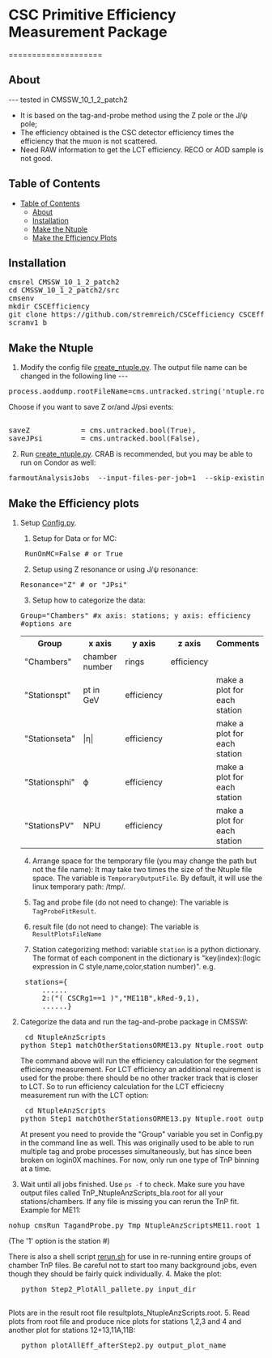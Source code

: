 # CSC Primitive Efficiency Measurement Package
====================

## About
--- tested in CMSSW_10_1_2_patch2
* It is based on the tag-and-probe method using the Z pole or the J/ψ pole;
* The efficiency obtained is the CSC detector efficiency times the efficiency that the muon is not scattered.
* Need RAW information to get the LCT efficiency. RECO or AOD sample is not good.

## Table of Contents
- [Table of Contents](#table-of-contents)
    - [About](#about)
    - [Installation](#installation)
    - [Make the Ntuple](#make-the-ntuple)
    - [Make the Efficiency Plots](#make-the-efficiency-plots)
   
## Installation
<pre>
cmsrel CMSSW_10_1_2_patch2
cd CMSSW_10_1_2_patch2/src
cmsenv
mkdir CSCEfficiency
git clone https://github.com/stremreich/CSCefficiency CSCEfficiency
scramv1 b
</pre>

## Make the Ntuple
1. Modify the config file [create_ntuple.py](CSCEfficiency/create_ntuple.py). 
The output file name can be changed in the following line ---
<pre>
process.aoddump.rootFileName=cms.untracked.string('ntuple.root')
</pre>

Choose if you want to save Z or/and J/psi events: 
<pre>                               
saveZ            = cms.untracked.bool(True),
saveJPsi         = cms.untracked.bool(False),
</pre>

2. Run [create_ntuple.py](CSCEfficiency/create_ntuple.py). CRAB is recommended, but you may be able to run on Condor as well:
<pre>
farmoutAnalysisJobs  --input-files-per-job=1  --skip-existing-output CSCeff_job $CMSSW_BASE $CMSSW_BASE/src/CSCEfficiency/create_ntuple.py --input-file-list=$CMSSW_BASE/src/CSCEfficiency/[list_of_file_names] 'inputFiles=$inputFileNames' 'outputFile=$outputFileName' --assume-input-files-exist --vsize-limit=7000
</pre>

## Make the Efficiency plots
1. Setup  [Config.py](CSCEfficiency/NtupleAnzScripts/Config.py).
   1. Setup for Data or for MC:
   <pre>
    RunOnMC=False # or True
   </pre>
   
   2. Setup using Z resonance or using J/ψ resonance:
   <pre>
   Resonance="Z" # or "JPsi"
   </pre>
   
   3. Setup how to categorize the data:
   <pre>
   Group="Chambers" #x axis: stations; y axis: efficiency
   #options are
   </pre>
   <table style="width:100%"  align="center">
    <tr>
      <th> Group </th><th> x axis </th><th>y axis</th><th>z axis</th><th> Comments</th>
    </tr>
    <!--<tr>
      <td>"Stations"</td><td>stations</td><td>efficiency</td><td></td>
    </tr>-->
    <tr>
      <td>"Chambers"</td><td>chamber number</td><td>rings</td><td>efficiency</td>
    </tr>
    <tr>
      <td>"Stationspt"</td><td>pt in GeV</td><td>efficiency</td><td></td><td>make a plot for each station</td>
    </tr>
    <tr>
      <td>"Stationseta"</td><td>|η|</td><td>efficiency</td><td></td><td>make a plot for each station</td>
    </tr>
    <tr>
      <td>"Stationsphi"</td><td>ϕ</td><td>efficiency</td><td></td><td>make a plot for each station</td>
    </tr>
    <tr>
      <td>"StationsPV"</td><td>NPU</td><td>efficiency</td><td></td><td>make a plot for each station</td>
    </tr>
    <!--<tr>
      <td>"pt","eta", or "phi"</td><td>pt,|η|,ϕ</td><td>efficiency</td><td></td><td>make one plot for all stations, not tested yet</td>
    </tr>-->
   </table> 
   
   4. Arrange space for the temporary file (you may change the path but not the file name): 
      It may take two times the size of the Ntuple file space. The variable is `TemporaryOutputFile`. By default, it will use the linux         temporary path: /tmp/.
      
   5. Tag and probe file (do not need to change): The variable is `TagProbeFitResult`.
   
   6. result file (do not need to change): The variable is `ResultPlotsFileName`
   
   7. Station categorizing method: variable `station` is a python dictionary. The format of each component in the dictionary is "key(index):(logic expression in C style,name,color,station number)". e.g.
   <pre>
    stations={
        ......
        2:("( CSCRg1==1 )","ME11B",kRed-9,1),
        ......}
   </pre>
   
2. Categorize the data and run the tag-and-probe package in CMSSW:
   <pre> cd NtupleAnzScripts
   python Step1_matchOtherStationsORME13.py Ntuple.root output_dir group_var
   </pre>
   The command above will run the efficiency calculation for the segment efficiecny measurement. For LCT efficiency an additional requirement is used for the probe: there should be no other tracker track that is closer to LCT. So to run efficiency calculation for the LCT efficiecny measurement run with the LCT option:
   <pre> cd NtupleAnzScripts
   python Step1_matchOtherStationsORME13.py Ntuple.root output_dir LCT group_var
   </pre>
   At present you need to provide the "Group" variable you set in Config.py in the command line as well. This was originally used to be able to run multiple tag and probe processes simultaneously, but has since been broken on login0X machines. For now, only run one type of TnP binning at a time.
   
3. Wait until all jobs finished. Use `ps -f` to check. Make sure you have output files called TnP_NtupleAnzScripts_bla.root for all your stations/chambers. If any file is missing you can rerun the TnP fit. Example for ME11: 
<pre>
nohup cmsRun TagandProbe.py Tmp_NtupleAnzScriptsME11.root 1 &
</pre>
(The '1' option is the station #)

There is also a shell script [rerun.sh](CSCEfficiency/NtupleAnzScripts/rerun.sh) for use in re-running entire groups of chamber TnP files. Be careful not to start too many background jobs, even though they should be fairly quick individually.
4. Make the plot:
   <pre>
   python Step2_PlotAll_pallete.py input_dir 
   </pre>
   Plots are in the result root file resultplots_NtupleAnzScripts.root.
5. Read plots from root file and produce nice plots for stations 1,2,3 and 4 and another plot for stations 12+13,11A,11B:
   <pre>
   python plotAllEff_afterStep2.py output_plot_name
   </pre>
   

